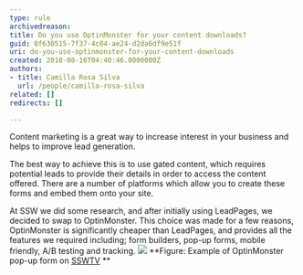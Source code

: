 ```yaml
---
type: rule
archivedreason: 
title: Do you use OptinMonster for your content downloads?
guid: 0f630515-7f37-4c04-ae24-d2da6df9e51f
uri: do-you-use-optinmonster-for-your-content-downloads
created: 2018-08-16T04:40:46.0000000Z
authors:
- title: Camilla Rosa Silva
  url: /people/camilla-rosa-silva
related: []
redirects: []

---
```


Content marketing is a great way to increase interest in your business and helps to improve lead generation.

<!--endintro-->

The best way to achieve this is to use gated content, which requires potential leads to provide their details in order to access the content offered. There are a number of platforms which allow you to create these forms and embed them onto your site.



At SSW we did some research, and after initially using LeadPages, we decided to swap to OptinMonster. This choice was made for a few reasons, OptinMonster is significantly cheaper than LeadPages, and provides all the features we required including; form builders, pop-up forms, mobile friendly, A/B testing and tracking.
![](Picture1.png) **Figure: Example of OptinMonster pop-up form on [SSWTV](https://tv.ssw.com/)
**
